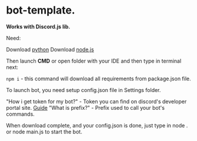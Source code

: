 # bot-template.

**Works with Discord.js lib.**

Need:

Download [python](https://www.python.org/downloads/)
Download [node.js](https://nodejs.org/en/download/)

Then launch **CMD** or open folder with your IDE and then type in terminal next:

`npm i` - this command will download all requirements from package.json file.

To launch bot, you need setup config.json file in Settings folder.

"How i get token for my bot?" - Token you can find on discord's developer portal site. [Guide](https://www.writebots.com/discord-bot-token/)
"What is prefix?" - Prefix used to call your bot's commands.

When download complete, and your config.json is done, just type in node . or node main.js to start the bot.
